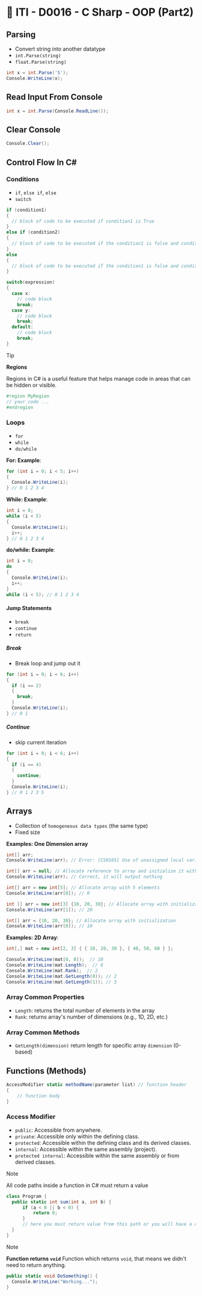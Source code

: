 # 🔖 ITI - D0016 - C Sharp - OOP (Part2)

## Parsing

- Convert string into another datatype
- `int.Parse(string)`
- `float.Parse(string)`

```cs
int x = int.Parse('5');
Console.WriteLine(x);
```

## Read Input From Console

```cs
int x = int.Parse(Console.ReadLine());
```

## Clear Console

```csharp
Console.Clear();
```

## Control Flow In C#

### Conditions

- `if`, `else if`, `else`
- `switch`

```cs
if (condition1)
{
  // block of code to be executed if condition1 is True
}
else if (condition2)
{
  // block of code to be executed if the condition1 is false and condition2 is True
}
else
{
  // block of code to be executed if the condition1 is false and condition2 is False
}
```

```cs
switch(expression)
{
  case x:
    // code block
    break;
  case y:
    // code block
    break;
  default:
    // code block
    break;
}
```

> [!Tip]
>
> **Regions**
>
> Regions in C# is a useful feature that helps manage code in areas that can be hidden or visible.
>
> ```cs
> #region MyRegion
> // your code ...
> #endregion
> ```

### Loops

- `for`
- `while`
- `do/while`

**For: Example**:

```csharp
for (int i = 0; i < 5; i++)
{
  Console.WriteLine(i);
} // 0 1 2 3 4
```

**While: Example**:

```csharp
int i = 0;
while (i < 5)
{
  Console.WriteLine(i);
  i++;
} // 0 1 2 3 4
```

**do/while: Example**:

```csharp
int i = 0;
do
{
  Console.WriteLine(i);
  i++;
}
while (i < 5); // 0 1 2 3 4
```

#### Jump Statements

- `break`
- `continue`
- `return`

##### Break

- Break loop and jump out it

```csharp
for (int i = 0; i < 6; i++)
{
  if (i == 2)
  {
    break;
  }
  Console.WriteLine(i);
} // 0 1
```

##### Continue

- skip current iteration

```csharp
for (int i = 0; i < 6; i++)
{
  if (i == 4)
  {
    continue;
  }
  Console.WriteLine(i);
} // 0 1 2 3 5
```

## Arrays

- Collection of `homogeneous data types` (the same type)
- Fixed size

**Examples: One Dimension array**

```csharp
int[] arr;
Console.WriteLine(arr); // Error: [CS0165] Use of unassigned local variable 'arr'
```

```csharp
int[] arr = null; // Allocate reference to array and initialize it with null
Console.WriteLine(arr); // Correct, it will output nothing
```

```csharp
int[] arr = new int[5]; // Allocate array with 5 elements
Console.WriteLine(arr[0]); // 0
```

```csharp
int [] arr = new int[3] {10, 20, 30}; // Allocate array with initialization
Console.WriteLine(arr[1]); // 20
```

```csharp
int[] arr = {10, 20, 30}; // Allocate array with initialization
Console.WriteLine(arr[0]); // 10
```

**Examples: 2D Array**:

```csharp
int[,] mat = new int[2, 3] { { 10, 20, 30 }, { 40, 50, 60 } };

Console.WriteLine(mat[0, 0]);  // 10
Console.WriteLine(mat.Length);  // 6
Console.WriteLine(mat.Rank);  // 2
Console.WriteLine(mat.GetLength(0)); // 2
Console.WriteLine(mat.GetLength(1)); // 3
```

### Array Common Properties

- `Length`: returns the total number of elements in the array
- `Rank`: returns array's number of dimensions (e.g., 1D, 2D, etc.)

### Array Common Methods

- `GetLength(dimension)` return length for specific array `dimension` (0-based)

## Functions (Methods)

```csharp
AccessModifier static methodName(parameter list) // function header
{
	// function body
}
```

### Access Modifier

- `public`: Accessible from anywhere.
- `private`: Accessible only within the defining class.
- `protected`: Accessible within the defining class and its derived classes.
- `internal`: Accessible within the same assembly (project).
- `protected internal`: Accessible within the same assembly or from derived classes.

> [!Note]
> All code paths inside a function in C# must return a value
>
> ```cs
> class Program {
> 	public static int sum(int a, int b) {
> 		if (a < 0 || b < 0) {
> 			return 0;
> 		}
> 		// here you must return value from this path or you will have a compilation error
> 	}
> }
> ```

> [!Note]
>
> **Function returns `void`**
> Function which returns `void`, that means we didn't need to return anything.
>
> ```csharp
> public static void DoSomething() {
> 	Console.WriteLine("Working...");
> }
> ```
